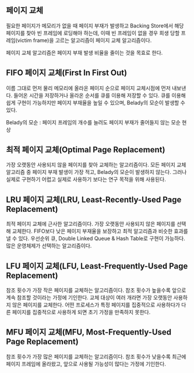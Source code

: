## 페이지 교체
필요한 페이지가 메모리가 없을 때 페이지 부재가 발생하고 Backing Store에서 해당 페이지를 찾아
빈 프레임에 로딩해야 하는데, 이때 빈 프레임이 없을 경우 희생 당할 프레임(victim frame)을 고르는
알고리즘이 페이지 교체 알고리즘이다.

페이지 교체 알고리즘은 페이지 부재 발생 비율을 줄이는 것을 목효로 한다.

## FIFO 페이지 교체(First In First Out)
이름 그대로 먼저 물리 메모리에 올라온 페이지 순으로 페이지 교체시점에 먼저 내보낸다.
들어온 시간을 저장하거나 올라온 순서를 큐를 이용해 저장할 수 있다. 
큐를 이용해 쉽게 구현이 가능하지만 페이지 부재율을 높일 수 있으며, Belady의 모순이 발생할 수 있다.

Belady의 모순
: 페이지 프레임의 개수를 늘려도 페이지 부재가 줄어들지 않는 모순 현상

## 최적 페이지 교체(Optimal Page Replacement)
가장 오랫동안 사용되지 않을 페이지를 찾아 교체하는 알고리즘이다.
모든 페이지 교체 알고리즘 중 페이지 부재 발생이 가장 적고, Belady의 모순이 발생하지 않는다.
그러나 실제로 구현하기 어렵고 실제로 사용하기 보다는 연구 목적을 위해 사용된다.

## LRU 페이지 교체(LRU, Least-Recently-Used Page Replacement)
최적 페이지 교체에 근사한 알고리즘이다.
가장 오랫동안 사용되지 않은 페이지를 선택해 교체한다.
FIFO보다 낮은 페이지 부재율을 보장하고 최적 알고리즘과 비슷한 효과를 낼 수 있다.
우선순위 큐, Double Linked Queue & Hash Table로 구현이 가능하다.
많은 운영체제가 선택하는 알고리즘이다.

## LFU 페이지 교체(LFU, Least-Frequently-Used Page Replacement)
참조 횟수가 가장 작은 페이지를 교체하는 알고리즘이다.
참조 횟수가 높을수록 앞으로 계속 참조할 것이라는 가정에 기인한다.
교체 대상이 여러 개라면 가장 오랫동안 사용하지 않은 페이지를 교체한다.
어떤 프로세스가 특정 페이지를 집중적으로 사용하다가 다른 페이지를 집중적으로 사용하게 되면
초기 가정을 만족하지 못한다.

## MFU 페이지 교체(MFU, Most-Frequently-Used Page Replacement)
참조 횟수가 가장 많은 페이지를 교체하는 알고리즘이다.
참조 횟수가 낮을수록 최근에 페이지 프레임에 올라왔고, 앞으로 사용될 가능성이 많다는 가정에 기인한다. 
